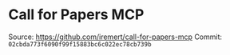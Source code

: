 # Call for Papers MCP

Source: https://github.com/iremert/call-for-papers-mcp
Commit: `02cbda773f6090f99f15883bc6c022ec78cb739b`
